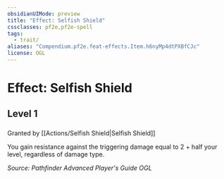 ```yaml
---
obsidianUIMode: preview
title: "Effect: Selfish Shield"
cssclasses: pf2e,pf2e-spell
tags:
  - trait/
aliases: "Compendium.pf2e.feat-effects.Item.h6nyMp4dtPXBfCJc"
license: OGL
---
```

# Effect: Selfish Shield
## Level 1
### 






Granted by [[Actions/Selfish Shield|Selfish Shield]]

You gain resistance against the triggering damage equal to 2 + half your level, regardless of damage type.

*Source: Pathfinder Advanced Player's Guide*
*OGL*